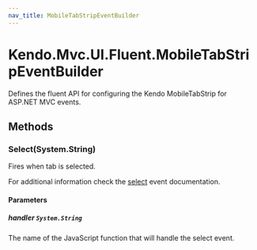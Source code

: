 ```yaml
---
nav_title: MobileTabStripEventBuilder
---
```


# Kendo.Mvc.UI.Fluent.MobileTabStripEventBuilder
Defines the fluent API for configuring the Kendo MobileTabStrip for ASP.NET MVC events.




## Methods


### Select(System.String)
Fires when tab is selected.

For additional information check the [select](/api/web/mobiletabstrip#events-select) event documentation.


#### Parameters

##### handler `System.String`
The name of the JavaScript function that will handle the select event.






